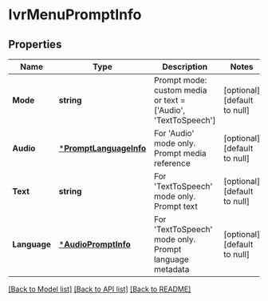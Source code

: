 # IvrMenuPromptInfo

## Properties
Name | Type | Description | Notes
------------ | ------------- | ------------- | -------------
**Mode** | **string** | Prompt mode: custom media or text &#x3D; [&#39;Audio&#39;, &#39;TextToSpeech&#39;] | [optional] [default to null]
**Audio** | [***PromptLanguageInfo**](PromptLanguageInfo.md) | For &#39;Audio&#39; mode only. Prompt media reference | [optional] [default to null]
**Text** | **string** | For &#39;TextToSpeech&#39; mode only. Prompt text | [optional] [default to null]
**Language** | [***AudioPromptInfo**](AudioPromptInfo.md) | For &#39;TextToSpeech&#39; mode only. Prompt language metadata | [optional] [default to null]

[[Back to Model list]](../README.md#documentation-for-models) [[Back to API list]](../README.md#documentation-for-api-endpoints) [[Back to README]](../README.md)


